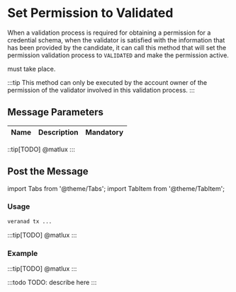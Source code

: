 # Set Permission to Validated

When a validation process is required for obtaining a permission for a credential schema, when the validator is satisfied with the information that has been provided by the candidate, it can call this method that will set the permission validation process to `VALIDATED` and make the permission active.

must take place.

:::tip
This method can only be executed by the account owner of the permission of the validator involved in this validation process.
:::

## Message Parameters

|Name               |Description                            |Mandatory|
|-------------------|---------------------------------------|--------|

::tip[TODO]
@matlux
:::

## Post the Message

import Tabs from '@theme/Tabs';
import TabItem from '@theme/TabItem';

<Tabs>
  <TabItem value="cli" label="CLI" default>

### Usage

```bash
veranad tx ...
```

:::tip[TODO]
@matlux
:::

### Example

:::tip[TODO]
@matlux
:::

  </TabItem>
  
  <TabItem value="frontend" label="Frontend">
    :::todo
    TODO: describe here
    :::
  </TabItem>
</Tabs>